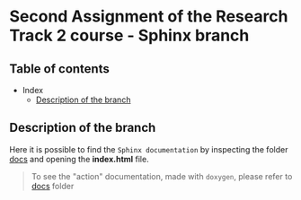 # Second Assignment of the Research Track 2 course - Sphinx  branch

## Table of contents 
- Index 
  - [Description of the branch](#description-of-the-branch)
    

## Description of the branch

Here it is possible to find the `Sphinx documentation` by inspecting the folder [docs](https://github.com/fedehub/rt2_assignment1/tree/sphinx/docs) and opening the **index.html** file. 
> To see the "action" documentation, made with `doxygen`, please refer to [docs](https://github.com/fedehub/rt2_assignment1/tree/doxygen/docs) folder

